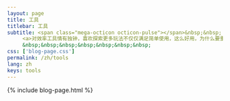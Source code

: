 ```yaml
---
layout: page
title: 工具
titlebar: 工具
subtitle: <span class="mega-octicon octicon-pulse"></span>&nbsp;&nbsp;
     <a>对效率工具情有独钟，喜欢探索更多玩法不仅仅满足简单使用，这么好用，为什么要重复造轮子呢</a><br/>
     &nbsp;&nbsp;&nbsp;&nbsp;&nbsp;&nbsp;&nbsp; 
css: ['blog-page.css']
permalink: /zh/tools
lang: zh
keys: tools
---
```

{% include blog-page.html %}